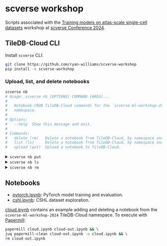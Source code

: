 # scverse workshop

Scripts associated with the [Training models on atlas-scale single-cell datasets] workshop at [scverse Conference 2024].

## TileDB-Cloud CLI
Install `scverse` CLI:
```bash
git clone https://github.com/ryan-williams/scverse-workshop
pip install -e scverse-workshop
```

### Upload, list, and delete notebooks
```bash
scverse nb
# Usage: scverse nb [OPTIONS] COMMAND [ARGS]...
#
#   Notebook-CRUD TileDB-Cloud commands for the `scverse-ml-workshop-2024`
#   namespace.
#
# Options:
#   --help  Show this message and exit.
#
# Commands:
#   delete (rm)   Delete a notebook from TileDB-Cloud, by namespace and name.
#   list (ls)     Delete a notebook from TileDB-Cloud, by namespace and name.
#   upload (put)  Upload a notebook to TileDB-Cloud.
```

<details><summary><code>scverse nb put</code></summary>

```
Usage: scverse nb put [OPTIONS] SRC

  Upload a notebook to TileDB-Cloud.

Options:
  -t, --cloud-token-path TEXT  Path to file containing TileDB-Cloud auth
                               token; default: .tiledb-cloud-token
  -c, --credential-name TEXT   Storage credential name; default: rw-test
  -N, --namespace TEXT         TileDB-Cloud namespace to work in; default:
                               scverse-ml-workshop-2024
  -d, --delete                 If True, delete the notebook after uploading
  -n, --dst-name TEXT          Destination notebook name
  --help                       Show this message and exit.
```
</details>

<details><summary><code>scverse nb ls</code></summary>

```
Usage: scverse nb ls [OPTIONS]

  List TileDB-Cloud notebooks.

Options:
  -t, --cloud-token-path TEXT  Path to file containing TileDB-Cloud auth
                               token; default: .tiledb-cloud-token
  -N, --namespace TEXT         TileDB-Cloud namespace to work in; default:
                               scverse-ml-workshop-2024
  --help                       Show this message and exit.
```
</details>

<details><summary><code>scverse nb rm</code></summary>

```
Usage: scverse nb rm [OPTIONS] NB_NAME

  Delete a notebook from TileDB-Cloud, by namespace and name.

Options:
  -t, --cloud-token-path TEXT  Path to file containing TileDB-Cloud auth
                               token; default: .tiledb-cloud-token
  -N, --namespace TEXT         TileDB-Cloud namespace to work in; default:
                               scverse-ml-workshop-2024
  --help                       Show this message and exit.
```
</details>

## Notebooks
- [pytorch.ipynb]: PyTorch model training and evaluation.
- [cshl.ipynb]: CSHL dataset exploration.

[cloud.ipynb] contains an example adding and deleting a notebook from the `scverse-ml-workshop-2024` TileDB-Cloud namespace. To execute with [Papermill]:

```bash
papermill cloud.ipynb cloud-out.ipynb && \
juq papermill-clean cloud-out.ipynb -o cloud.ipynb && \
rm cloud-out.ipynb
```

[Training models on atlas-scale single-cell datasets]: https://cfp.scverse.org/2024/talk/GQHNYE/
[schedule]: https://scverse.org/conference2024/schedule#2024-09-12
[scverse Conference 2024]: https://scverse.org/conference2024
[cloud.ipynb]: cloud.ipynb
[pytorch.ipynb]: pytorch.ipynb
[cshl.ipynb]: cshl.ipynb
[Papermill]: https://papermill.readthedocs.io/en/latest/
